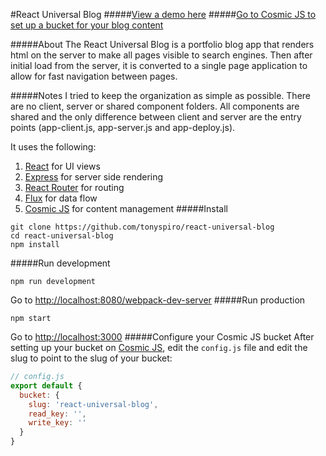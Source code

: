 #React Universal Blog
#####[View a demo here](http://tonyspiro.com:5000/)
#####[Go to Cosmic JS to set up a bucket for your blog content](https://cosmicjs.com/)

#####About
The React Universal Blog is a portfolio blog app that renders html on the server to make all pages visible to search engines. Then after initial load from the server, it is converted to a single page application to allow for fast navigation between pages.  

#####Notes
I tried to keep the organization as simple as possible.  There are no client, server or shared component folders.  All components are shared and the only difference between client and server are the entry points (app-client.js, app-server.js and app-deploy.js). 

It uses the following:
<br>
1. [React](http://facebook.github.io/react/) for UI views<br>
2. [Express](http://expressjs.com/) for server side rendering<br>
3. [React Router](https://github.com/rackt/react-router) for routing<br>
4. [Flux](https://facebook.github.io/flux/) for data flow<br>
5. [Cosmic JS](https://cosmicjs.com) for content management
#####Install
```
git clone https://github.com/tonyspiro/react-universal-blog
cd react-universal-blog
npm install
```
#####Run development
```
npm run development
```
Go to [http://localhost:8080/webpack-dev-server](http://localhost:8080/webpack-dev-server)
#####Run production
```
npm start
```
Go to [http://localhost:3000](http://localhost:3000)
#####Configure your Cosmic JS bucket
After setting up your bucket on [Cosmic JS](https://cosmicjs.com), edit the ```config.js``` file and edit the slug to point to the slug of your bucket:
```javascript
// config.js
export default {
  bucket: {
    slug: 'react-universal-blog',
    read_key: '',
    write_key: ''
  }
}
```
